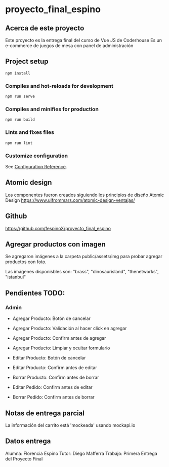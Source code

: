 # proyecto_final_espino

## Acerca de este proyecto
Este proyecto es la entrega final del curso de Vue JS de Coderhouse
Es un e-commerce de juegos de mesa con panel de administración

## Project setup
```
npm install
```

### Compiles and hot-reloads for development
```
npm run serve
```

### Compiles and minifies for production
```
npm run build
```

### Lints and fixes files
```
npm run lint
```

### Customize configuration
See [Configuration Reference](https://cli.vuejs.org/config/).

## Atomic design
Los componentes fueron creados siguiendo los principios de diseño Atomic Design
https://www.uifrommars.com/atomic-design-ventajas/


## Github
https://github.com/fespinoX/proyecto_final_espino


## Agregar productos con imagen
Se agregaron imágenes a la carpeta public/assets/img para probar agregar productos con foto.

Las imágenes disponisbles son: "brass", "dinosaurisland", "thenetworks", "istanbul"

## Pendientes TODO:

### Admin

* Agregar Producto: Botón de cancelar
* Agregar Producto: Validación al hacer click en agregar
* Agregar Producto: Confirm antes de agregar
* Agregar Producto: Limpiar y ocultar formulario

* Editar Producto: Botón de cancelar
* Editar Producto: Confirm antes de editar

* Borrar Producto: Confirm antes de borrar

* Editar Pedido: Confirm antes de editar

* Borrar Pedido: Confirm antes de borrar

## Notas de entrega parcial

La información del carrito está 'mockeada' usando mockapi.io


## Datos entrega
Alumna: Florencia Espino
Tutor: Diego Mafferra
Trabajo: Primera Entrega del Proyecto Final